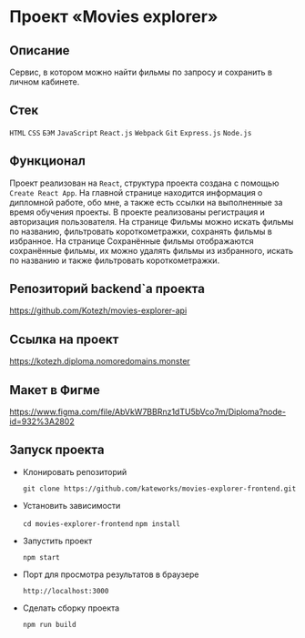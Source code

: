 # Проект «Movies explorer»

## Описание
  Сервис, в котором можно найти фильмы по запросу и сохранить в личном кабинете.

## Стек
  `HTML` `CSS` `БЭМ` `JavaScript` `React.js` `Webpack` `Git` `Express.js` `Node.js`

## Функционал
  Проект реализован на `React`, структура проекта создана с помощью `Create React App`. На главной странице находится информация о дипломной работе, обо мне, а также есть ссылки на выполненные за время обучения проекты. В проекте реализованы регистрация и авторизация пользователя. На странице Фильмы можно искать фильмы по названию, фильтровать короткометражки, сохранять фильмы в избранное. На странице Сохранённые фильмы отображаются сохранённые фильмы, их можно удалять фильмы из избранного, искать по названию и также фильтровать короткометражки.

## Репозиторий backend`а проекта
  https://github.com/Kotezh/movies-explorer-api

## Ссылка на проект
  https://kotezh.diploma.nomoredomains.monster

## Макет в Фигме
  https://www.figma.com/file/AbVkW7BBRnz1dTU5bVco7m/Diploma?node-id=932%3A2802

## Запуск проекта

* Клонировать репозиторий

  `git clone https://github.com/kateworks/movies-explorer-frontend.git`

* Установить зависимости

  `cd movies-explorer-frontend`
  `npm install`

* Запустить проект

  `npm start`

* Порт для просмотра результатов в браузере

  `http://localhost:3000`

* Сделать сборку проекта

  `npm run build`